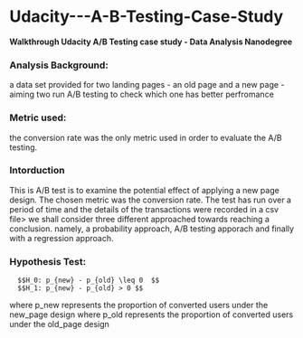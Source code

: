 # Udacity---A-B-Testing-Case-Study
**Walkthrough Udacity A/B Testing case study - Data Analysis Nanodegree**
### Analysis Background:
a data set provided for two landing pages - an old page and a new page - aiming two run A/B testing to check which one has better perfromance

### Metric used:
the conversion rate was the only metric used in order to evaluate the A/B testing.

### Intorduction
This is A/B test is to examine the potential effect of applying a new page design. The chosen metric was the conversion rate. The test has run over a period of time and the details of the transactions were recorded in a csv file> we shall consider three different approached towards reaching a conclusion. namely, a probability approach, A/B testing apporach and finally with a regression approach.

### Hypothesis Test:

      $$H_0: p_{new} - p_{old} \leq 0  $$
      $$H_1: p_{new} - p_{old} > 0 $$

where p_new represents the proportion of converted users under the new_page design
where p_old represents the proportion of converted users under the old_page design
